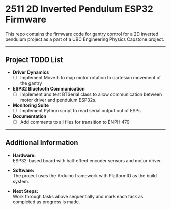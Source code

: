 # 2511 2D Inverted Pendulum ESP32 Firmware

This repo contains the firmware code for gantry control for a 2D inverted pendulum project as a part of a UBC Engineering Physics Capstone project.

---

## Project TODO List

- **Driver Dynamics**
  - [ ] Implement Move.h to map motor rotation to cartesian movement of the gantry
- **ESP32 Bluetooth Communication**
  - [ ] Implement and test BTSerial class to allow communication between motor driver and pendulum ESP32s.
- **Monitoring Suite**
  - [ ] Implement Python script to read serial output out of ESPs
- **Documentation**
  - [ ] Add comments to all files for transition to ENPH 479

---

## Additional Information

- **Hardware:**  
  ESP32-based board with hall-effect encoder sensors and motor driver.

- **Software:**  
  The project uses the Arduino framework with PlatformIO as the build system.

- **Next Steps:**  
  Work through tasks above sequentially and mark each task as completed as progress is made.